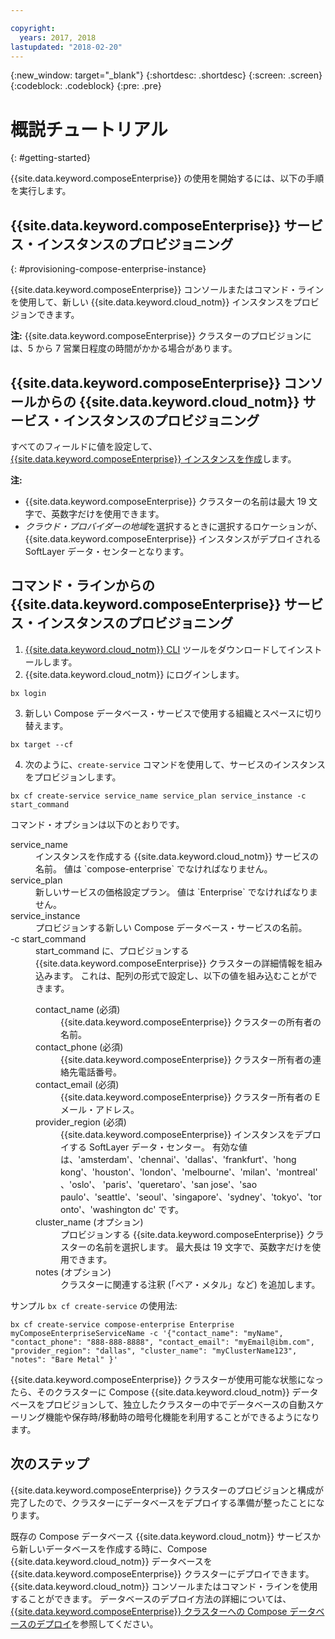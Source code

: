 ```yaml
---

copyright:
  years: 2017, 2018
lastupdated: "2018-02-20"
---
```


{:new_window: target="_blank"}
{:shortdesc: .shortdesc}
{:screen: .screen}
{:codeblock: .codeblock}
{:pre: .pre}

# 概説チュートリアル
{: #getting-started}

{{site.data.keyword.composeEnterprise}} の使用を開始するには、以下の手順を実行します。

## {{site.data.keyword.composeEnterprise}} サービス・インスタンスのプロビジョニング
{: #provisioning-compose-enterprise-instance}

{{site.data.keyword.composeEnterprise}} コンソールまたはコマンド・ラインを使用して、新しい {{site.data.keyword.cloud_notm}} インスタンスをプロビジョンできます。

**注:** {{site.data.keyword.composeEnterprise}} クラスターのプロビジョンには、5 から 7 営業日程度の時間がかかる場合があります。

## {{site.data.keyword.composeEnterprise}} コンソールからの {{site.data.keyword.cloud_notm}} サービス・インスタンスのプロビジョニング

すべてのフィールドに値を設定して、[{{site.data.keyword.composeEnterprise}} インスタンスを作成](https://console.{DomainName}/catalog/services/compose-enterprise/)します。

**注:**
- {{site.data.keyword.composeEnterprise}} クラスターの名前は最大 19 文字で、英数字だけを使用できます。
- *クラウド・プロバイダーの地域*を選択するときに選択するロケーションが、{{site.data.keyword.composeEnterprise}} インスタンスがデプロイされる SoftLayer データ・センターとなります。


## コマンド・ラインからの {{site.data.keyword.composeEnterprise}} サービス・インスタンスのプロビジョニング

1. [{{site.data.keyword.cloud_notm}} CLI](https://console.{DomainName}/docs/cli/reference/bluemix_cli/download_cli.html) ツールをダウンロードしてインストールします。
2. {{site.data.keyword.cloud_notm}} にログインします。

  ```
  bx login
  ```

3. 新しい Compose データベース・サービスで使用する組織とスペースに切り替えます。

  ```
  bx target --cf
  ```

4. 次のように、`create-service` コマンドを使用して、サービスのインスタンスをプロビジョンします。

  ```
  bx cf create-service service_name service_plan service_instance -c start_command
  ```

  コマンド・オプションは以下のとおりです。

  <dl>
    <dt>service_name</dt>
    <dd>
    インスタンスを作成する {{site.data.keyword.cloud_notm}} サービスの名前。 値は `compose-enterprise` でなければなりません。
    </dd>
    <dt>service_plan</dt>
    <dd>
    新しいサービスの価格設定プラン。 値は `Enterprise` でなければなりません。
    </dd>
    <dt>service_instance</dt>
    <dd>
    プロビジョンする新しい Compose データベース・サービスの名前。
    </dd>
    <dt>-c start_command</dt>
    <dd>
    start_command に、プロビジョンする {{site.data.keyword.composeEnterprise}} クラスターの詳細情報を組み込みます。 これは、配列の形式で設定し、以下の値を組み込むことができます。
      <dl>
        <dt>contact_name (必須)</dt>
        <dd>
        {{site.data.keyword.composeEnterprise}} クラスターの所有者の名前。
        </dd>
        <dt>contact_phone (必須)</dt>
        <dd>
        {{site.data.keyword.composeEnterprise}} クラスター所有者の連絡先電話番号。
        </dd>
        <dt>contact_email (必須)</dt>
        <dd>
        {{site.data.keyword.composeEnterprise}} クラスター所有者の E メール・アドレス。
        </dd>
        <dt>provider_region (必須)</dt>
        <dd>
        {{site.data.keyword.composeEnterprise}} インスタンスをデプロイする SoftLayer データ・センター。 有効な値は、'amsterdam'、'chennai'、'dallas'、'frankfurt'、'hong kong'、'houston'、'london'、'melbourne'、'milan'、'montreal'、'oslo'、 'paris'、'queretaro'、'san jose'、'sao paulo'、'seattle'、'seoul'、'singapore'、'sydney'、'tokyo'、'toronto'、'washington dc' です。
        </dd>
        <dt>cluster_name (オプション)</dt>
        <dd>
        プロビジョンする {{site.data.keyword.composeEnterprise}} クラスターの名前を選択します。 最大長は 19 文字で、英数字だけを使用できます。
        </dd>
        <dt>notes (オプション)</dt>
        <dd>
        クラスターに関連する注釈 (「ベア・メタル」など) を追加します。
        </dd>
      </dl>
    </dd>
  </dl>

サンプル `bx cf create-service` の使用法:

```
bx cf create-service compose-enterprise Enterprise myComposeEnterpriseServiceName -c '{"contact_name": "myName", "contact_phone": "888-888-8888", "contact_email": "myEmail@ibm.com", "provider_region": "dallas", "cluster_name": "myClusterName123", "notes": "Bare Metal" }'
```

{{site.data.keyword.composeEnterprise}} クラスターが使用可能な状態になったら、そのクラスターに Compose {{site.data.keyword.cloud_notm}} データベースをプロビジョンして、独立したクラスターの中でデータベースの自動スケーリング機能や保存時/移動時の暗号化機能を利用することができるようになります。

## 次のステップ

{{site.data.keyword.composeEnterprise}} クラスターのプロビジョンと構成が完了したので、クラスターにデータベースをデプロイする準備が整ったことになります。

既存の Compose データベース {{site.data.keyword.cloud_notm}} サービスから新しいデータベースを作成する時に、Compose {{site.data.keyword.cloud_notm}} データベースを {{site.data.keyword.composeEnterprise}} クラスターにデプロイできます。 {{site.data.keyword.cloud_notm}} コンソールまたはコマンド・ラインを使用することができます。 データベースのデプロイ方法の詳細については、[{{site.data.keyword.composeEnterprise}} クラスターへの Compose データベースのデプロイ](./deploying.html)を参照してください。






